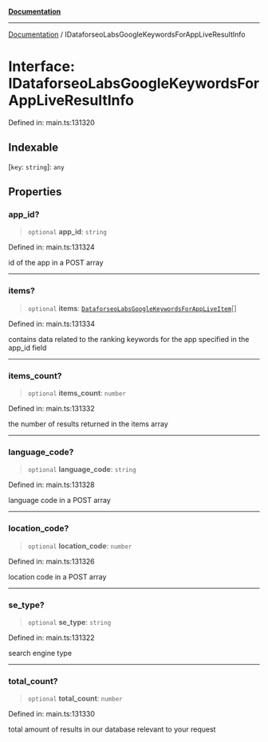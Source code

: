 [**Documentation**](../README.md)

***

[Documentation](../README.md) / IDataforseoLabsGoogleKeywordsForAppLiveResultInfo

# Interface: IDataforseoLabsGoogleKeywordsForAppLiveResultInfo

Defined in: main.ts:131320

## Indexable

\[`key`: `string`\]: `any`

## Properties

### app\_id?

> `optional` **app\_id**: `string`

Defined in: main.ts:131324

id of the app in a POST array

***

### items?

> `optional` **items**: [`DataforseoLabsGoogleKeywordsForAppLiveItem`](../classes/DataforseoLabsGoogleKeywordsForAppLiveItem.md)[]

Defined in: main.ts:131334

contains data related to the ranking keywords for the app specified in the app_id field

***

### items\_count?

> `optional` **items\_count**: `number`

Defined in: main.ts:131332

the number of results returned in the items array

***

### language\_code?

> `optional` **language\_code**: `string`

Defined in: main.ts:131328

language code in a POST array

***

### location\_code?

> `optional` **location\_code**: `number`

Defined in: main.ts:131326

location code in a POST array

***

### se\_type?

> `optional` **se\_type**: `string`

Defined in: main.ts:131322

search engine type

***

### total\_count?

> `optional` **total\_count**: `number`

Defined in: main.ts:131330

total amount of results in our database relevant to your request
